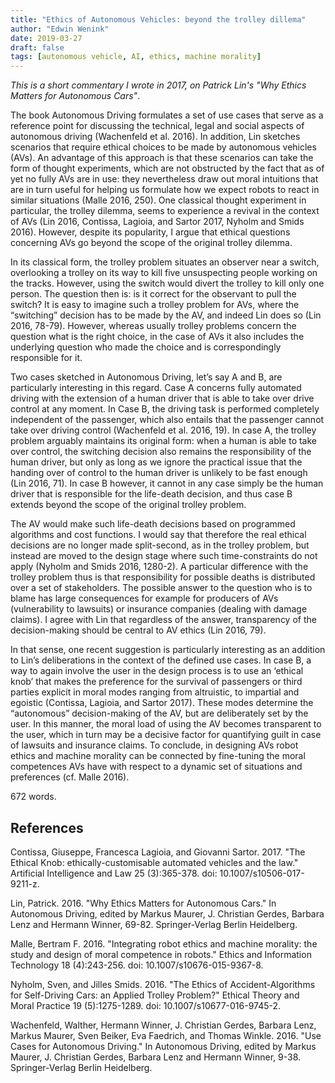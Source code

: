 ```yaml
---
title: "Ethics of Autonomous Vehicles: beyond the trolley dillema"
author: "Edwin Wenink"
date: 2019-03-27
draft: false
tags: [autonomous vehicle, AI, ethics, machine morality]
---
```


*This is a short commentary I wrote in 2017, on Patrick Lin's "Why Ethics Matters for Autonomous Cars"*. 

The book Autonomous Driving formulates a set of use cases that serve as a reference point for discussing the technical, legal and social aspects of autonomous driving (Wachenfeld et al. 2016). In addition, Lin sketches scenarios that require ethical choices to be made by autonomous vehicles (AVs). An advantage of this approach is that these scenarios can take the form of thought experiments, which are not obstructed by the fact that as of yet no fully AVs are in use: they nevertheless draw out moral intuitions that are in turn useful for helping us formulate how we expect robots to react in similar situations (Malle 2016, 250). One classical thought experiment in particular, the trolley dilemma, seems to experience a revival in the context of AVs (Lin 2016, Contissa, Lagioia, and Sartor 2017, Nyholm and Smids 2016). However, despite its popularity, I argue that ethical questions concerning AVs go beyond the scope of the original trolley dilemma.

In its classical form, the trolley problem situates an observer near a switch, overlooking a trolley on its way to kill five unsuspecting people working on the tracks. However, using the switch would divert the trolley to kill only one person. The question then is: is it correct for the observant to pull the switch? It is easy to imagine such a trolley problem for AVs, where the “switching” decision has to be made by the AV, and indeed Lin does so (Lin 2016, 78-79). However, whereas usually trolley problems concern the question what is the right choice, in the case of AVs it also includes the underlying question who made the choice and is correspondingly responsible for it. 

Two cases sketched in Autonomous Driving, let’s say A and B, are particularly interesting in this regard. Case A concerns fully automated driving with the extension of a human driver that is able to take over drive control at any moment. In Case B, the driving task is performed completely independent of the passenger, which also entails that the passenger cannot take over driving control (Wachenfeld et al. 2016, 19). In case A, the trolley problem arguably maintains its original form: when a human is able to take over control, the switching decision also remains the responsibility of the human driver, but only as long as we ignore the practical issue that the handing over of control to the human driver is unlikely to be fast enough (Lin 2016, 71). In case B however, it cannot in any case simply be the human driver that is responsible for the life-death decision, and thus case B extends beyond the scope of the original trolley problem. 

The AV would make such life-death decisions based on programmed algorithms and cost functions. I would say that therefore the real ethical decisions are no longer made split-second, as in the trolley problem, but instead are moved to the design stage where such time-constraints do not apply (Nyholm and Smids 2016, 1280-2). A particular difference with the trolley problem thus is that responsibility for possible deaths is distributed over a set of stakeholders. The possible answer to the question who is to blame has large consequences for example for producers of AVs (vulnerability to lawsuits) or insurance companies (dealing with damage claims). I agree with Lin that regardless of the answer, transparency of the decision-making should be central to AV ethics (Lin 2016, 79).

In that sense, one recent suggestion is particularly interesting as an addition to Lin’s deliberations in the context of the defined use cases. In case B, a way to again involve the user in the design process is to use an ‘ethical knob’ that makes the preference for the survival of passengers or third parties explicit in moral modes ranging from altruistic, to impartial and egoistic (Contissa, Lagioia, and Sartor 2017). These modes determine the “autonomous” decision-making of the AV, but are deliberately set by the user. In this manner, the moral load of using the AV becomes transparent to the user, which in turn may be a decisive factor for quantifying guilt in case of lawsuits and insurance claims. To conclude, in designing AVs robot ethics and machine morality can be connected by fine-tuning the moral competences AVs have with respect to a dynamic set of situations and preferences (cf. Malle 2016). 

672 words.

## References

Contissa, Giuseppe, Francesca Lagioia, and Giovanni Sartor. 2017. "The Ethical Knob: ethically-customisable automated vehicles and the law."  Artificial Intelligence and Law 25 (3):365-378. doi: 10.1007/s10506-017-9211-z.

Lin, Patrick. 2016. "Why Ethics Matters for Autonomous Cars." In Autonomous Driving, edited by Markus Maurer, J. Christian Gerdes, Barbara Lenz and Hermann Winner, 69-82. Springer-Verlag Berlin Heidelberg.

Malle, Bertram F. 2016. "Integrating robot ethics and machine morality: the study and design of moral competence in robots."  Ethics and Information Technology 18 (4):243-256. doi: 10.1007/s10676-015-9367-8.

Nyholm, Sven, and Jilles Smids. 2016. "The Ethics of Accident-Algorithms for Self-Driving Cars: an Applied Trolley Problem?"  Ethical Theory and Moral Practice 19 (5):1275-1289. doi: 10.1007/s10677-016-9745-2.

Wachenfeld, Walther, Hermann Winner, J. Christian Gerdes, Barbara Lenz, Markus Maurer, Sven Beiker, Eva Faedrich, and Thomas Winkle. 2016. "Use Cases for Autonomous Driving." In Autonomous Driving, edited by Markus Maurer, J. Christian Gerdes, Barbara Lenz and Hermann Winner, 9-38. Springer-Verlag Berlin Heidelberg.

